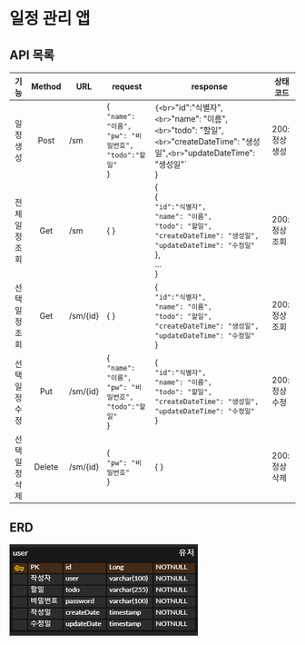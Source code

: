 # 일정 관리 앱

## API 목록

|    기능    | Method | URL      | request                                         | response                                                                                                                                   | 상태코드                                                                                                               |
|:--------:|:------:|----------|-------------------------------------------------|--------------------------------------------------------------------------------------------------------------------------------------------|--------------------------------------------------------------------------------------------------------------------|
|  일정 생성   |  Post  | /sm      | {<br>`"name": "이름",`<br>`"pw": "비밀번호",`<br>`"todo":"할일"`<br>} | `{<br>`"id":"식별자",`<br>`"name": "이름",`<br>`"todo": "할일",`<br>`"createDateTime": "생성일",`<br>`"updateDateTime": "생성일"`<br>}                  | 200: 정상생성                                                                                                          |
| 전체 일정 조회 |  Get   | /sm      | { }                                             | {<br>{<br>`"id":"식별자",`<br>`"name": "이름",`<br>`"todo": "할일",`<br>`"createDateTime": "생성일",`<br>`"updateDateTime": "수정일"`<br>},<br>...<br>} | 200: 정상조회 |
| 선택 일정 조회 |  Get   | /sm/{id} | { }                                             | {<br>`"id":"식별자",`<br>`"name": "이름",`<br>`"todo": "할일",`<br>`"createDateTime": "생성일",`<br>`"updateDateTime": "수정일"`<br>}                   | 200: 정상조회                                                                                                          |
| 선택 일정 수정 |  Put   | /sm/{id} | {<br>`"name": "이름",`<br>`"pw": "비밀번호",`<br>`"todo":"할일"`<br>} | {<br>`"id":"식별자",`<br>`"name": "이름",`<br>`"todo": "할일",`<br>`"createDateTime": "생성일",`<br>`"updateDateTime": "수정일"`<br>}                   | 200: 정상수정                                                                                                          |
| 선택 일정 삭제 | Delete | /sm/{id} | {<br>`"pw": "비밀번호"`<br>}                                  | { }                                                                                                                                        | 200: 정상삭제                                                                                                          |

## ERD
![asd](/imges/img.png)
